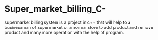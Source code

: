 # Super_market_billing_C-
supermarket billing system is a project in c++ that will help to a businessman of supermarket or a normal store to add product and remove product and many more operation with the help of program.
